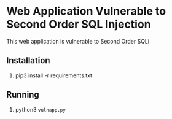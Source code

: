 # Web Application Vulnerable to Second Order SQL Injection

This web application is vulnerable to Second Order SQLi

## Installation
1. pip3 install -r requirements.txt

## Running
1. python3 `vulnapp.py`
